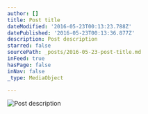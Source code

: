 ```yaml
---
author: []
title: Post title
dateModified: '2016-05-23T00:13:23.788Z'
datePublished: '2016-05-23T00:13:36.877Z'
description: Post description
starred: false
sourcePath: _posts/2016-05-23-post-title.md
inFeed: true
hasPage: false
inNav: false
_type: MediaObject

---
```

![Post description](https://the-grid-user-content.s3-us-west-2.amazonaws.com/fa719192-9ea1-4453-b093-f04ff21cc890.jpg)